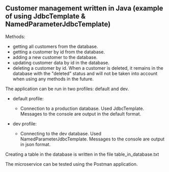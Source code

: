 ## Customer management written in Java (example of using JdbcTemplate & NamedParameterJdbcTemplate)

Methods:
- getting all customers from the database.
- getting a customer by id from the database.
- adding a new customer to the database.
- updating customer data by id in the database.
- deleting a customer by id. When a customer is deleted, it remains in the database with the "deleted" status and will not be taken into account when using any methods in the future.

The application can be run in two profiles: default and dev.

- default profile: 
  - Connection to a production database. Used JdbcTemplate. Messages to the console are output in the default format.

- dev profile: 
  - Connecting to the dev database. Used NamedParameterJdbcTemplate. Messages to the console are output in json format.

Creating a table in the database is written in the file table_in_database.txt

The microservice can be tested using the Postman application.
